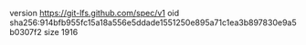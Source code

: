 version https://git-lfs.github.com/spec/v1
oid sha256:914bfb955fc15a18a556e5ddade1551250e895a71c1ea3b897830e9a5b0307f2
size 1916
